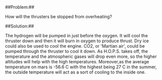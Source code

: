 ##Problem:##

How will the thrusters be stopped from overheating?

##Solution:##

The hydrogen will be pumped in just before the oxygen. It will cool the
thruster down and then it will burn in oxygen to produce thrust. Dry ice
could also be used to cool the engine. CO2, or 'Martian air', could be
pumped through the thruster to cool it down.
As H.O.P.S. takes off, the temperature and the atmospheric gases will drop even more, so the higher altitudes will help with the high temperatures. Moreover,as the average temperature on mars is -56.6 C with the highest being 27 C in the summer, the outside temperature will act as a sort of cooling to the inside one.
